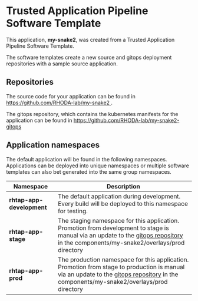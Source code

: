 # Trusted Application Pipeline Software Template

This application, **my-snake2**, was created from a Trusted Application Pipeline Software Template.

The software templates create a new source and gitops deployment repositories with a sample source application. 

## Repositories

The source code for your application can be found in [https://github.com/RHODA-lab/my-snake2 ](https://github.com/RHODA-lab/my-snake2 ).
 
The gitops repository, which contains the kubernetes manifests for the application can be found in 
[https://github.com/RHODA-lab/my-snake2-gitops ](https://github.com/RHODA-lab/my-snake2-gitops ) 

## Application namespaces 

The default application will be found in the following namespaces. Applications can be deployed into unique namespaces or multiple software templates can also bet generated into the same group namespaces.  

|  Namespace   |  Description   |  
| -------- | -------- |   
| **rhtap-app-development** | The default application during development. Every build will be deployed to this namespace for testing. | 
| **rhtap-app-stage** | The staging namespace for this application. Promotion from development to stage is manual via an update to the [gitops repository](https://github.com/RHODA-lab/my-snake2-gitops ) in the components/my-snake2/overlays/prod directory |  
| **rhtap-app-prod** | The production namespace for this application. Promotion from stage to production is manual via an update to the [gitops repository](https://github.com/RHODA-lab/my-snake2-gitops ) in the components/my-snake2/overlays/prod directory | 